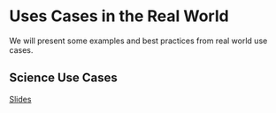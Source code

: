 # Uses Cases in the Real World

We will present some examples and best practices from real world use cases. 


## Science Use Cases
[Slides](https://github.com/NERSC/Shifter-Tutorial/raw/master/presentations/SC_use_slides.pdf)
